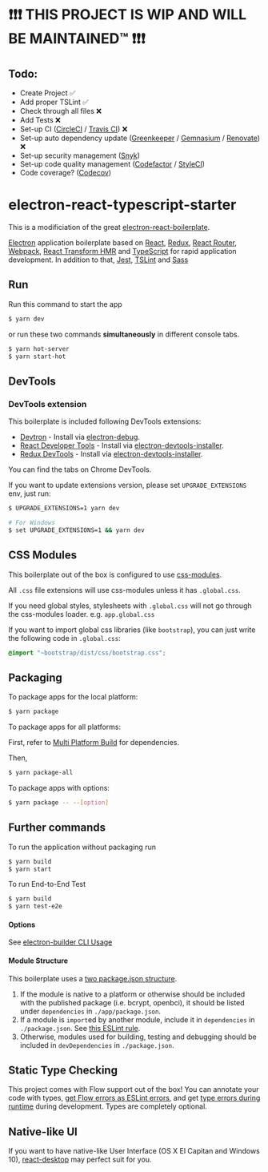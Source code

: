 # :heavy_exclamation_mark::heavy_exclamation_mark::heavy_exclamation_mark: THIS PROJECT IS WIP AND WILL BE MAINTAINED:tm: :heavy_exclamation_mark::heavy_exclamation_mark::heavy_exclamation_mark:

## Todo:
- Create Project :white_check_mark:
- Add proper TSLint :white_check_mark:
- Check through all files :x:
- Add Tests :x:
- Set-up CI ([CircleCI](https://github.com/marketplace/circleci) / [Travis CI](https://github.com/marketplace/travis-ci)) :x:
- Set-up auto dependency update ([Greenkeeper](https://github.com/marketplace/greenkeeper) / [Gemnasium](https://github.com/marketplace/gemnasium) / [Renovate](https://github.com/marketplace/renovate/)) :x:
- Set-up security management ([Snyk](https://github.com/marketplace/snyk))
- Set-up code quality management ([Codefactor](https://github.com/marketplace/codefactor) / [StyleCI](https://github.com/marketplace/styleci))
- Code coverage? ([Codecov](https://github.com/marketplace/codecov))


# electron-react-typescript-starter

This is a modificiation of the great [electron-react-boilerplate](https://github.com/iRath96/electron-react-typescript-boilerplate).

[Electron](http://electron.atom.io/) application boilerplate based on [React](https://facebook.github.io/react), [Redux](https://github.com/reactjs/redux), [React Router](https://github.com/reactjs/react-router), [Webpack](http://webpack.github.io/docs/), [React Transform HMR](https://github.com/gaearon/react-transform-hmr) and [TypeScript](https://github.com/Microsoft/TypeScript) for rapid application development.
In addition to that, [Jest](https://github.com/facebook/jest), [TSLint](https://github.com/palantir/tslint) and [Sass](https://sass-lang.com)

## Run
Run this command to start the app

```bash
$ yarn dev
```

or run these two commands __simultaneously__ in different console tabs.
```bash
$ yarn hot-server
$ yarn start-hot
```

## DevTools
### DevTools extension
This boilerplate is included following DevTools extensions:
* [Devtron](https://github.com/electron/devtron) - Install via [electron-debug](https://github.com/sindresorhus/electron-debug).
* [React Developer Tools](https://github.com/facebook/react-devtools) - Install via [electron-devtools-installer](https://github.com/GPMDP/electron-devtools-installer).
* [Redux DevTools](https://github.com/zalmoxisus/redux-devtools-extension) - Install via [electron-devtools-installer](https://github.com/GPMDP/electron-devtools-installer).

You can find the tabs on Chrome DevTools.

If you want to update extensions version, please set `UPGRADE_EXTENSIONS` env, just run:

```bash
$ UPGRADE_EXTENSIONS=1 yarn dev

# For Windows
$ set UPGRADE_EXTENSIONS=1 && yarn dev
```



## CSS Modules
This boilerplate out of the box is configured to use [css-modules](https://github.com/css-modules/css-modules).

All `.css` file extensions will use css-modules unless it has `.global.css`.

If you need global styles, stylesheets with `.global.css` will not go through the
css-modules loader. e.g. `app.global.css`

If you want to import global css libraries (like `bootstrap`), you can just write the following code in `.global.css`:

```css
@import "~bootstrap/dist/css/bootstrap.css";
```


## Packaging
To package apps for the local platform:

```bash
$ yarn package
```

To package apps for all platforms:

First, refer to [Multi Platform Build](https://github.com/electron-userland/electron-builder/wiki/Multi-Platform-Build) for dependencies.

Then,
```bash
$ yarn package-all
```

To package apps with options:

```bash
$ yarn package -- --[option]
```

## Further commands
To run the application without packaging run

```bash
$ yarn build
$ yarn start
```

To run End-to-End Test

```bash
$ yarn build
$ yarn test-e2e
```

#### Options
See [electron-builder CLI Usage](https://github.com/electron-userland/electron-builder#cli-usage)

#### Module Structure
This boilerplate uses a [two package.json structure](https://github.com/electron-userland/electron-builder#two-packagejson-structure).

1. If the module is native to a platform or otherwise should be included with the published package (i.e. bcrypt, openbci), it should be listed under `dependencies` in `./app/package.json`.
2. If a module is `import`ed by another module, include it in `dependencies` in `./package.json`.   See [this ESLint rule](https://github.com/benmosher/eslint-plugin-import/blob/master/docs/rules/no-extraneous-dependencies.md).
3. Otherwise, modules used for building, testing and debugging should be included in `devDependencies` in `./package.json`.

## Static Type Checking
This project comes with Flow support out of the box! You can annotate your code with types, [get Flow errors as ESLint errors](https://github.com/amilajack/eslint-plugin-flowtype-errors), and get [type errors during runtime](https://github.com/gcanti/babel-plugin-tcomb-boilerplate) during development. Types are completely optional.

## Native-like UI
If you want to have native-like User Interface (OS X El Capitan and Windows 10), [react-desktop](https://github.com/gabrielbull/react-desktop) may perfect suit for you.